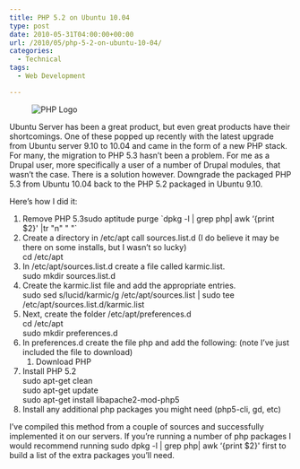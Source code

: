 ```yaml
---
title: PHP 5.2 on Ubuntu 10.04
type: post
date: 2010-05-31T04:00:00+00:00
url: /2010/05/php-5-2-on-ubuntu-10-04/
categories:
  - Technical
tags:
  - Web Development

---
```

<figure class="wp-block-image"><img decoding="async" src="/images/2010/05/PHP-Logo-225x118-1.png" alt="PHP Logo" class="wp-image-2228" /></figure>

Ubuntu Server has been a great product, but even great products have their shortcomings. One of these popped up recently with the latest upgrade from Ubuntu server 9.10 to 10.04 and came in the form of a new PHP stack. For many, the migration to PHP 5.3 hasn’t been a problem. For me as a Drupal user, more specifically a user of a number of Drupal modules, that wasn’t the case. There is a solution however. Downgrade the packaged PHP 5.3 from Ubuntu 10.04 back to the PHP 5.2 packaged in Ubuntu 9.10.

Here’s how I did it:

<ol class="wp-block-list">
  <li>
    Remove PHP 5.3sudo aptitude purge `dpkg -l | grep php| awk &#8216;{print $2}' |tr "n" " "`
  </li>
  <li>
    Create a directory in /etc/apt call sources.list.d (I do believe it may be there on some installs, but I wasn’t so lucky)<br />cd /etc/apt
  </li>
  <li>
    In /etc/apt/sources.list.d create a file called karmic.list.<br />sudo mkdir sources.list.d
  </li>
  <li>
    Create the karmic.list file and add the appropriate entries.<br />sudo sed s/lucid/karmic/g /etc/apt/sources.list | sudo tee /etc/apt/sources.list.d/karmic.list
  </li>
  <li>
    Next, create the folder /etc/apt/preferences.d<br />cd /etc/apt<br />sudo mkdir preferences.d
  </li>
  <li>
    In preferences.d create the file php and add the following: (note I’ve just included the file to download) <ol>
      <li>
        Download PHP
      </li>
    </ol>
  </li>

  <li>
    Install PHP 5.2<br />sudo apt-get clean<br />sudo apt-get update<br />sudo apt-get install libapache2-mod-php5
  </li>
  <li>
    Install any additional php packages you might need (php5-cli, gd, etc)
  </li>
</ol>

I’ve compiled this method from a couple of sources and successfully implemented it on our servers. If you’re running a number of php packages I would recommend running sudo dpkg -l | grep php| awk &#8216;{print $2}' first to build a list of the extra packages you’ll need.